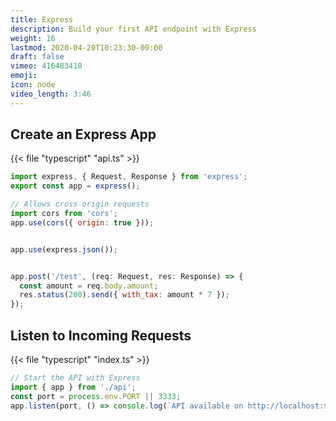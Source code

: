 ```yaml
---
title: Express
description: Build your first API endpoint with Express
weight: 16
lastmod: 2020-04-20T10:23:30-09:00
draft: false
vimeo: 416483410
emoji: 
icon: node
video_length: 3:46
---
```


## Create an Express App

{{< file "typescript" "api.ts" >}}
```javascript
import express, { Request, Response } from 'express';
export const app = express();

// Allows cross origin requests
import cors from 'cors';
app.use(cors({ origin: true }));


app.use(express.json());


app.post('/test', (req: Request, res: Response) => {
  const amount = req.body.amount;
  res.status(200).send({ with_tax: amount * 7 });
});
```

## Listen to Incoming Requests

{{< file "typescript" "index.ts" >}}
```javascript
// Start the API with Express
import { app } from './api';
const port = process.env.PORT || 3333;
app.listen(port, () => console.log(`API available on http://localhost:${port}`));

```